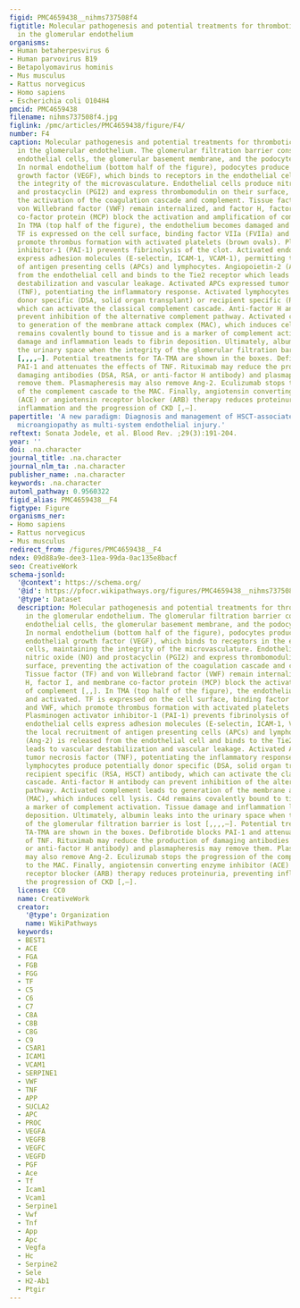```yaml
---
figid: PMC4659438__nihms737508f4
figtitle: Molecular pathogenesis and potential treatments for thrombotic microangiopathy
  in the glomerular endothelium
organisms:
- Human betaherpesvirus 6
- Human parvovirus B19
- Betapolyomavirus hominis
- Mus musculus
- Rattus norvegicus
- Homo sapiens
- Escherichia coli O104H4
pmcid: PMC4659438
filename: nihms737508f4.jpg
figlink: /pmc/articles/PMC4659438/figure/F4/
number: F4
caption: Molecular pathogenesis and potential treatments for thrombotic microangiopathy
  in the glomerular endothelium. The glomerular filtration barrier consists of fenestrated
  endothelial cells, the glomerular basement membrane, and the podocyte foot processes.
  In normal endothelium (bottom half of the figure), podocytes produce vascular endothelial
  growth factor (VEGF), which binds to receptors in the endothelial cells, maintaining
  the integrity of the microvasculature. Endothelial cells produce nitric oxide (NO)
  and prostacyclin (PGI2) and express thrombomodulin on their surface, preventing
  the activation of the coagulation cascade and complement. Tissue factor (TF) and
  von Willebrand factor (VWF) remain internalized, and factor H, factor I, and membrane
  co-factor protein (MCP) block the activation and amplification of complement [,,].
  In TMA (top half of the figure), the endothelium becomes damaged and activated.
  TF is expressed on the cell surface, binding factor VIIa (FVIIa) and VWF, which
  promote thrombus formation with activated platelets (brown ovals). Plasminogen activator
  inhibitor-1 (PAI-1) prevents fibrinolysis of the clot. Activated endothelial cells
  express adhesion molecules (E-selectin, ICAM-1, VCAM-1), permitting the local recruitment
  of antigen presenting cells (APCs) and lymphocytes. Angiopoietin-2 (Ang-2) is released
  from the endothelial cell and binds to the Tie2 receptor which leads to vascular
  destabilization and vascular leakage. Activated APCs expressed tumor necrosis factor
  (TNF), potentiating the inflammatory response. Activated lymphocytes produce potentially
  donor specific (DSA, solid organ transplant) or recipient specific (RSA, HSCT) antibody,
  which can activate the classical complement cascade. Anti-factor H antibody can
  prevent inhibition of the alternative complement pathway. Activated complement leads
  to generation of the membrane attack complex (MAC), which induces cell lysis. C4d
  remains covalently bound to tissue and is a marker of complement activation. Tissue
  damage and inflammation leads to fibrin deposition. Ultimately, albumin leaks into
  the urinary space when the integrity of the glomerular filtration barrier is lost
  [,,,,–]. Potential treatments for TA-TMA are shown in the boxes. Defibrotide blocks
  PAI-1 and attenuates the effects of TNF. Rituximab may reduce the production of
  damaging antibodies (DSA, RSA, or anti-factor H antibody) and plasmapheresis may
  remove them. Plasmapheresis may also remove Ang-2. Eculizumab stops the progression
  of the complement cascade to the MAC. Finally, angiotensin converting enzyme inhibitor
  (ACE) or angiotensin receptor blocker (ARB) therapy reduces proteinuria, preventing
  inflammation and the progression of CKD [,–].
papertitle: 'A new paradigm: Diagnosis and management of HSCT-associated thrombotic
  microangiopathy as multi-system endothelial injury.'
reftext: Sonata Jodele, et al. Blood Rev. ;29(3):191-204.
year: ''
doi: .na.character
journal_title: .na.character
journal_nlm_ta: .na.character
publisher_name: .na.character
keywords: .na.character
automl_pathway: 0.9560322
figid_alias: PMC4659438__F4
figtype: Figure
organisms_ner:
- Homo sapiens
- Rattus norvegicus
- Mus musculus
redirect_from: /figures/PMC4659438__F4
ndex: 09d88a9e-dee3-11ea-99da-0ac135e8bacf
seo: CreativeWork
schema-jsonld:
  '@context': https://schema.org/
  '@id': https://pfocr.wikipathways.org/figures/PMC4659438__nihms737508f4.html
  '@type': Dataset
  description: Molecular pathogenesis and potential treatments for thrombotic microangiopathy
    in the glomerular endothelium. The glomerular filtration barrier consists of fenestrated
    endothelial cells, the glomerular basement membrane, and the podocyte foot processes.
    In normal endothelium (bottom half of the figure), podocytes produce vascular
    endothelial growth factor (VEGF), which binds to receptors in the endothelial
    cells, maintaining the integrity of the microvasculature. Endothelial cells produce
    nitric oxide (NO) and prostacyclin (PGI2) and express thrombomodulin on their
    surface, preventing the activation of the coagulation cascade and complement.
    Tissue factor (TF) and von Willebrand factor (VWF) remain internalized, and factor
    H, factor I, and membrane co-factor protein (MCP) block the activation and amplification
    of complement [,,]. In TMA (top half of the figure), the endothelium becomes damaged
    and activated. TF is expressed on the cell surface, binding factor VIIa (FVIIa)
    and VWF, which promote thrombus formation with activated platelets (brown ovals).
    Plasminogen activator inhibitor-1 (PAI-1) prevents fibrinolysis of the clot. Activated
    endothelial cells express adhesion molecules (E-selectin, ICAM-1, VCAM-1), permitting
    the local recruitment of antigen presenting cells (APCs) and lymphocytes. Angiopoietin-2
    (Ang-2) is released from the endothelial cell and binds to the Tie2 receptor which
    leads to vascular destabilization and vascular leakage. Activated APCs expressed
    tumor necrosis factor (TNF), potentiating the inflammatory response. Activated
    lymphocytes produce potentially donor specific (DSA, solid organ transplant) or
    recipient specific (RSA, HSCT) antibody, which can activate the classical complement
    cascade. Anti-factor H antibody can prevent inhibition of the alternative complement
    pathway. Activated complement leads to generation of the membrane attack complex
    (MAC), which induces cell lysis. C4d remains covalently bound to tissue and is
    a marker of complement activation. Tissue damage and inflammation leads to fibrin
    deposition. Ultimately, albumin leaks into the urinary space when the integrity
    of the glomerular filtration barrier is lost [,,,,–]. Potential treatments for
    TA-TMA are shown in the boxes. Defibrotide blocks PAI-1 and attenuates the effects
    of TNF. Rituximab may reduce the production of damaging antibodies (DSA, RSA,
    or anti-factor H antibody) and plasmapheresis may remove them. Plasmapheresis
    may also remove Ang-2. Eculizumab stops the progression of the complement cascade
    to the MAC. Finally, angiotensin converting enzyme inhibitor (ACE) or angiotensin
    receptor blocker (ARB) therapy reduces proteinuria, preventing inflammation and
    the progression of CKD [,–].
  license: CC0
  name: CreativeWork
  creator:
    '@type': Organization
    name: WikiPathways
  keywords:
  - BEST1
  - ACE
  - FGA
  - FGB
  - FGG
  - TF
  - C5
  - C6
  - C7
  - C8A
  - C8B
  - C8G
  - C9
  - C5AR1
  - ICAM1
  - VCAM1
  - SERPINE1
  - VWF
  - TNF
  - APP
  - SUCLA2
  - APC
  - PROC
  - VEGFA
  - VEGFB
  - VEGFC
  - VEGFD
  - PGF
  - Ace
  - Tf
  - Icam1
  - Vcam1
  - Serpine1
  - Vwf
  - Tnf
  - App
  - Apc
  - Vegfa
  - Hc
  - Serpine2
  - Sele
  - H2-Ab1
  - Ptgir
---
```

